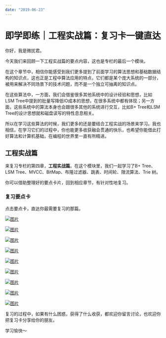 ```yaml
---
date: "2019-06-23"
---  
```

      
# 即学即练｜工程实战篇：复习卡一键直达
你好，我是微扰君。

今天我们来回顾一下工程实战篇的要点内容，这也是专栏的最后一个模块。

在这个章节中，相信你能感受到我们更多提到了前面学习的算法思想和基础数据结构的知识点，这也正是工程中算法应用的特点，它们都是某个庞大系统的一部分，被用来解决不同场景下的技术问题，而不是一个独立可抽离的知识点。

在这些算法中，一方面，我们会借鉴很多其他系统中的设计经验和思想，比如LSM Tree中提到的批量写降低IO成本的思想，在很多系统中都有体现；另一方面，这些系统中的算法本身也会跟很多其他的系统进行交互，比如B+ Tree和LSM Tree的设计思想就和磁盘读写的特性息息相关。

所以在学习这些算法的时候，我们更多的还是要结合工程实战的场景来学习。我也相信，在学习它们的过程中，你也能更多收获融会贯通的快乐，也希望你能借此打好算法和计算机基础，在编程的世界里一直有所精进。

## 工程实战篇

来复习专栏的第四章，**工程实战篇**。在这个模块里，我们一起学习了B+ Tree、LSM Tree、MVCC、BitMap、布隆过滤器、跳表、时间轮、限流算法、Trie 树。

你可以借助整理好的要点卡片，回到相应章节，有针对性地复习。

### 复习要点卡

点击要点卡，直达你最需要复习的那篇。

<!-- [[[read_end]]] -->

[![图片](./httpsstatic001geekbangorgresourceimageebe4eb841090e7byy711bdb437b92e653de4.jpg)](https://time.geekbang.org/column/article/488658)

[![图片](./httpsstatic001geekbangorgresourceimage9692966a4860432db7f00f64yy2728a91a92.jpg)](https://time.geekbang.org/column/article/489164)

[![图片](./httpsstatic001geekbangorgresourceimage03bd0395cc912d40303f5ba913de11f293bd.jpg)](https://time.geekbang.org/column/article/489900)

[![图片](./httpsstatic001geekbangorgresourceimage56y856ff79b21cc43712ee3ea0961ffcayy8.jpg)](https://time.geekbang.org/column/article/490532)

[![图片](./httpsstatic001geekbangorgresourceimage406e40ef38eea75dc06c4cacc7fdd04c7d6e.jpg)](https://time.geekbang.org/column/article/491246)

[![图片](./httpsstatic001geekbangorgresourceimagecd5dcd6d7d63260671f6f3f2ffcdf605a45d.jpg)](https://time.geekbang.org/column/article/491979)

[![图片](./httpsstatic001geekbangorgresourceimage35db35627367f4171f4c61330e8c46c9a8db.jpg)](hhttps://time.geekbang.org/column/article/492563)

[![图片](./httpsstatic001geekbangorgresourceimage96159632172a5691e4c8a1cebd2d89e64c15.jpg)](https://time.geekbang.org/column/article/493162)

[![图片](./httpsstatic001geekbangorgresourceimage7e0f7eae8c2053bafa2bc0a077758b5ef90f.jpg)](https://time.geekbang.org/column/article/494080)

复习的过程中，如果有什么困惑，获得了什么收获，都欢迎你留言讨论，也欢迎你把复习卡分享给你的朋友。

学习愉快～